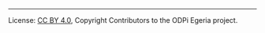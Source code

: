 <!-- SPDX-License-Identifier: CC-BY-4.0 -->
<!-- Copyright Contributors to the ODPi Egeria project. -->

----
License: [CC BY 4.0](https://creativecommons.org/licenses/by/4.0/),
Copyright Contributors to the ODPi Egeria project.